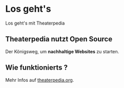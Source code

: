 # Los geht's

Los geht's mit Theaterpedia

## Theaterpedia nutzt Open Source

Der Königsweg, um **nachhaltige Websites** zu starten.

## Wie funktionierts ?

Mehr Infos auf [theaterpedia.org](https://theaterpedia.org).
